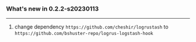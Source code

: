 ### What's new in 0.2.2-s20230113
***

1. change dependency `https://github.com/cheshir/logrustash` to `https://github.com/bshuster-repo/logrus-logstash-hook`
